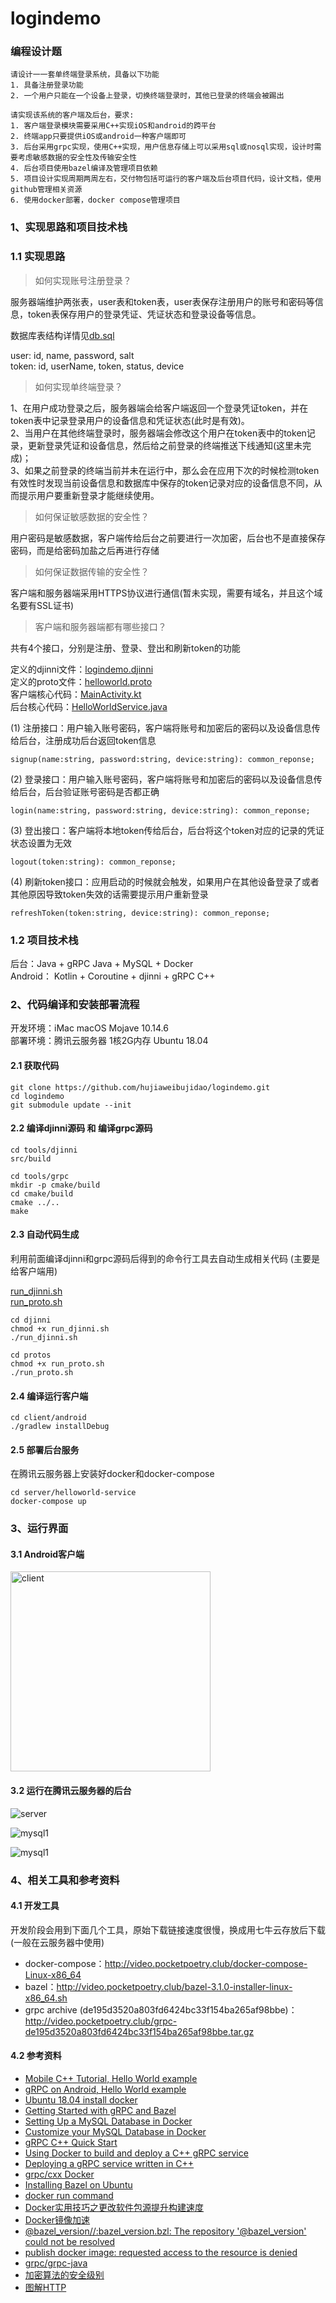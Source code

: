 # logindemo

### 编程设计题

```
请设计⼀一套单终端登录系统，具备以下功能
1. 具备注册登录功能
2. ⼀个用户只能在⼀个设备上登录，切换终端登录时，其他已登录的终端会被踢出

请实现该系统的客户端及后台，要求:
1. 客户端登录模块需要采用C++实现iOS和android的跨平台
2. 终端app只要提供iOS或android⼀种客户端即可
3. 后台采⽤grpc实现，使用C++实现，⽤户信息存储上可以采⽤sql或nosql实现，设计时需要考虑敏感数据的安全性及传输安全性
4. 后台项⽬使用bazel编译及管理项目依赖
5. 项⽬设计实现周期两周左右，交付物包括可运行的客户端及后台项目代码，设计文档，使用github管理相关资源
6. 使⽤docker部署，docker compose管理项⽬
```

### 1、实现思路和项目技术栈

### 1.1 实现思路

> 如何实现账号注册登录？

服务器端维护两张表，user表和token表，user表保存注册用户的账号和密码等信息，token表保存用户的登录凭证、凭证状态和登录设备等信息。

数据库表结构详情见[db.sql](server/helloworld-service/mysql/database/db.sql)

user: id, name, password, salt    
token: id, userName, token, status, device

> 如何实现单终端登录？

1、在用户成功登录之后，服务器端会给客户端返回一个登录凭证token，并在token表中记录登录用户的设备信息和凭证状态(此时是有效)。    
2、当用户在其他终端登录时，服务器端会修改这个用户在token表中的token记录，更新登录凭证和设备信息，然后给之前登录的终端推送下线通知(这里未完成)；    
3、如果之前登录的终端当前并未在运行中，那么会在应用下次的时候检测token有效性时发现当前设备信息和数据库中保存的token记录对应的设备信息不同，从而提示用户要重新登录才能继续使用。

> 如何保证敏感数据的安全性？

用户密码是敏感数据，客户端传给后台之前要进行一次加密，后台也不是直接保存密码，而是给密码加盐之后再进行存储

> 如何保证数据传输的安全性？

客户端和服务器端采用HTTPS协议进行通信(暂未实现，需要有域名，并且这个域名要有SSL证书)

> 客户端和服务器端都有哪些接口？

共有4个接口，分别是注册、登录、登出和刷新token的功能

定义的djinni文件：[logindemo.djinni](djinni/logindemo.djinni)     
定义的proto文件：[helloworld.proto](protos/helloworld.proto)     
客户端核心代码：[MainActivity.kt](client/android/app/src/main/java/com/tencent/logindemo/activity/MainActivity.kt)     
后台核心代码：[HelloWorldService.java](server/helloworld-service/grpc/src/main/java/com/tencent/logindemo/service/HelloWorldService.java)

(1) 注册接口：用户输入账号密码，客户端将账号和加密后的密码以及设备信息传给后台，注册成功后台返回token信息    
```
signup(name:string, password:string, device:string): common_reponse;
```

(2) 登录接口：用户输入账号密码，客户端将账号和加密后的密码以及设备信息传给后台，后台验证账号密码是否都正确    
```
login(name:string, password:string, device:string): common_reponse;
````

(3) 登出接口：客户端将本地token传给后台，后台将这个token对应的记录的凭证状态设置为无效    
```
logout(token:string): common_reponse;
```

(4) 刷新token接口：应用启动的时候就会触发，如果用户在其他设备登录了或者其他原因导致token失效的话需要提示用户重新登录    
```
refreshToken(token:string, device:string): common_reponse;
```

### 1.2 项目技术栈

后台：Java + gRPC Java + MySQL + Docker    
Android： Kotlin + Coroutine + djinni + gRPC C++

### 2、代码编译和安装部署流程

开发环境：iMac macOS Mojave 10.14.6     
部署环境：腾讯云服务器 1核2G内存 Ubuntu 18.04

#### 2.1 获取代码

```
git clone https://github.com/hujiaweibujidao/logindemo.git
cd logindemo
git submodule update --init
```

#### 2.2 编译djinni源码 和 编译grpc源码

```
cd tools/djinni
src/build

cd tools/grpc
mkdir -p cmake/build
cd cmake/build
cmake ../..
make
```

#### 2.3 自动代码生成

利用前面编译djinni和grpc源码后得到的命令行工具去自动生成相关代码 (主要是给客户端用)

[run_djinni.sh](djinni/run_djinni.sh)     
[run_proto.sh](protos/run_proto.sh)     

```
cd djinni
chmod +x run_djinni.sh
./run_djinni.sh

cd protos
chmod +x run_proto.sh
./run_proto.sh
```

#### 2.4 编译运行客户端

```
cd client/android
./gradlew installDebug
```

#### 2.5 部署后台服务

在腾讯云服务器上安装好docker和docker-compose

```
cd server/helloworld-service
docker-compose up
```

### 3、运行界面

#### 3.1 Android客户端

<img src="images/client.jpg" alt="client" width="320" />

#### 3.2 运行在腾讯云服务器的后台

![server](images/server.png)

![mysql1](images/mysql1.png)

![mysql1](images/mysql2.png)

### 4、相关工具和参考资料

#### 4.1 开发工具

开发阶段会用到下面几个工具，原始下载链接速度很慢，换成用七牛云存放后下载(一般在云服务器中使用)

- docker-compose：http://video.pocketpoetry.club/docker-compose-Linux-x86_64
- bazel：http://video.pocketpoetry.club/bazel-3.1.0-installer-linux-x86_64.sh
- grpc archive (de195d3520a803fd6424bc33f154ba265af98bbe)：http://video.pocketpoetry.club/grpc-de195d3520a803fd6424bc33f154ba265af98bbe.tar.gz

#### 4.2 参考资料
- [Mobile C++ Tutorial, Hello World example](http://mobilecpptutorials.com/)
- [gRPC on Android, Hello World example](https://github.com/grpc/grpc/tree/master/examples/android/helloworld)
- [Ubuntu 18.04 install docker](https://zhuanlan.zhihu.com/p/57413820)
- [Getting Started with gRPC and Bazel](https://medium.com/@pencilflip/getting-started-with-grpc-and-bazel-24725fd9e5c2)
- [Setting Up a MySQL Database in Docker](https://medium.com/better-programming/setting-up-mysql-database-in-a-docker-d6c69a3e9afe)
- [Customize your MySQL Database in Docker](https://medium.com/better-programming/customize-your-mysql-database-in-docker-723ffd59d8fb)
- [gRPC C++ Quick Start](https://grpc.io/docs/quickstart/cpp/)
- [Using Docker to build and deploy a C++ gRPC service](https://github.com/hujiaweibujidao/grpc-cpp-docker)
- [Deploying a gRPC service written in C++](https://googlecloudrobotics.github.io/core/how-to/deploying-grpc-service.html)
- [grpc/cxx Docker](https://hub.docker.com/r/grpc/cxx/dockerfile)
- [Installing Bazel on Ubuntu](https://docs.bazel.build/versions/master/install-ubuntu.html)
- [docker run command](https://www.runoob.com/docker/docker-run-command.html)
- [Docker实用技巧之更改软件包源提升构建速度](https://juejin.im/entry/5b558d82f265da0fa644a8ab)
- [Docker镜像加速](https://www.runoob.com/docker/docker-mirror-acceleration.html)
- [@bazel_version//:bazel_version.bzl: The repository '@bazel_version' could not be resolved](https://github.com/grpc/grpc/issues/20511)
- [publish docker image: requested access to the resource is denied](https://stackoverflow.com/a/41984666)
- [grpc/grpc-java](https://github.com/grpc/grpc-java/tree/master/compiler)
- [加密算法的安全级别](https://www.cnblogs.com/davytitan/p/3850321.html)
- [图解HTTP](https://book.douban.com/subject/25863515/)
